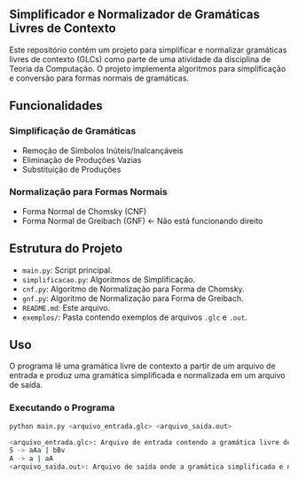 ## Simplificador e Normalizador de Gramáticas Livres de Contexto

Este repositório contém um projeto para simplificar e normalizar gramáticas livres de contexto (GLCs) como parte de uma atividade da disciplina de Teoria da Computação. O projeto implementa algoritmos para simplificação e conversão para formas normais de gramáticas.

## Funcionalidades

### Simplificação de Gramáticas
- Remoção de Símbolos Inúteis/Inalcançáveis
- Eliminação de Produções Vazias
- Substituição de Produções

### Normalização para Formas Normais
- Forma Normal de Chomsky (CNF)
- Forma Normal de Greibach (GNF) <- Não está funcionando direito


## Estrutura do Projeto
- `main.py`: Script principal.
- `simplificacao.py`: Algoritmos de Simplificação.
- `cnf.py`: Algoritmo de Normalização para Forma de Chomsky.
- `gnf.py`: Algoritmo de Normalização para Forma de Greibach.
- `README.md`: Este arquivo.
- `exemplos/`: Pasta contendo exemplos de arquivos `.glc` e `.out`.

## Uso

O programa lê uma gramática livre de contexto a partir de um arquivo de entrada e produz uma gramática simplificada e normalizada em um arquivo de saída.

### Executando o Programa

```bash
python main.py <arquivo_entrada.glc> <arquivo_saida.out>

<arquivo_entrada.glc>: Arquivo de entrada contendo a gramática livre de contexto no formato:
S -> aAa | bBv
A -> a | aA
<arquivo_saida.out>: Arquivo de saída onde a gramática simplificada e normalizada será salva.


